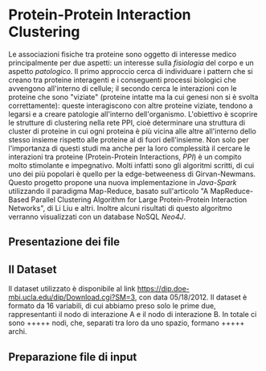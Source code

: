 # Protein-Protein Interaction Clustering



Le associazioni fisiche tra proteine sono oggetto di interesse medico principalmente per due aspetti: un interesse sulla *fisiologia* del corpo e un aspetto *patologico*. Il primo approccio cerca di individuare i pattern che si creano tra proteine interagenti e i conseguenti processi biologici che avvengono all'interno di cellule; il secondo cerca le interazioni con le proteine che sono "viziate" (proteine intatte ma la cui genesi non si è svolta correttamente): queste interagiscono con altre proteine viziate, tendono a legarsi e a creare patologie all'interno dell'organismo. 
L'obiettivo è scoprire le strutture di clustering nella rete PPI, cioè determinare una struttura di cluster di proteine in cui ogni proteina è più vicina alle altre all'interno dello stesso insieme rispetto alle proteine al di fuori dell'insieme.
Non solo per l'importanza di questi studi ma anche per la loro complessità il cercare le interazioni tra proteine (Protein-Protein Interactions, *PPI*) è un compito molto stimolante e impegnativo.  Molti infatti sono gli algoritmi scritti, di cui uno dei più popolari è quello per la edge-betweeness di Girvan-Newmans. Questo progetto propone una nuova implementazione in *Java-Spark* utilizzando il paradigma Map-Reduce, basato sull'articolo "A MapReduce-Based Parallel Clustering Algorithm for Large Protein-Protein Interaction Networks", di Li Liu e altri. Inoltre alcuni risultati di questo algoritmo verranno visualizzati con un database NoSQL *Neo4J*.


## Presentazione dei file


## Il Dataset
Il dataset utilizzato è disponibile al link https://dip.doe-mbi.ucla.edu/dip/Download.cgi?SM=3, con data 05/18/2012. 
Il dataset è formato da 16 variabili, di cui abbiamo preso solo le prime due, rappresentanti il nodo di interazione A e il nodo di interazione B. 
In totale ci sono +++++ nodi, che, separati tra loro da uno spazio, formano +++++ archi.


## Preparazione file di input









